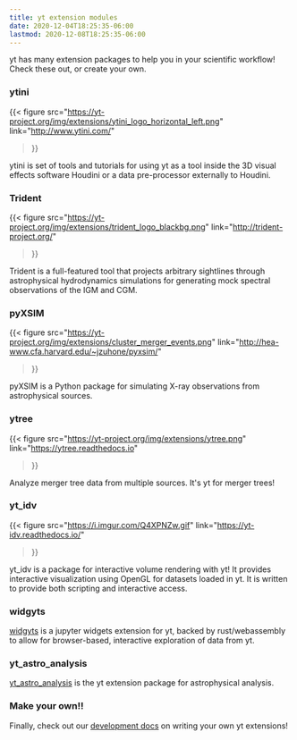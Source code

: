 ```yaml
---
title: yt extension modules
date: 2020-12-04T18:25:35-06:00
lastmod: 2020-12-08T18:25:35-06:00
---
```


yt has many extension packages to help you in your scientific workflow! Check
these out, or create your own. 

### ytini

{{< figure
src="https://yt-project.org/img/extensions/ytini_logo_horizontal_left.png" 
link="http://www.ytini.com/" 
>}}

ytini is set of tools and tutorials for using yt as a tool inside the 3D visual
effects software Houdini or a data pre-processor externally to Houdini.

### Trident

{{< figure
src="https://yt-project.org/img/extensions/trident_logo_blackbg.png" 
link="http://trident-project.org/" 
>}}

Trident is a full-featured tool that projects arbitrary sightlines through
astrophysical hydrodynamics simulations for generating mock spectral
observations of the IGM and CGM.

### pyXSIM

{{< figure
src="https://yt-project.org/img/extensions/cluster_merger_events.png" 
link="http://hea-www.cfa.harvard.edu/~jzuhone/pyxsim/" 
>}}

pyXSIM is a Python package for simulating X-ray observations from astrophysical
sources.

### ytree

{{< figure
src="https://yt-project.org/img/extensions/ytree.png" 
link="https://ytree.readthedocs.io" 
>}}

Analyze merger tree data from multiple sources. It's yt for merger trees! 

### yt_idv

{{< figure
src="https://i.imgur.com/Q4XPNZw.gif" 
link="https://yt-idv.readthedocs.io/" 
>}}

yt_idv is a package for interactive volume rendering with yt! 
It provides interactive visualization using OpenGL for datasets
loaded in yt. It is written to provide both scripting and interactive access.

### widgyts

[widgyts](https://widgyts.readthedocs.io/) is a jupyter widgets extension for yt,
backed by rust/webassembly to allow for browser-based, interactive exploration
of data from yt. 

### yt_astro_analysis
[yt_astro_analysis](https://yt-astro-analysis.readthedocs.io/) 
is the yt extension package for astrophysical analysis.

### Make your own!!

Finally, check out our [development docs](https://yt-project.org/doc/developing/extensions.html) 
on writing your own yt extensions! 

<!--more-->

